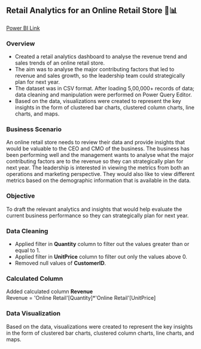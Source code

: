 
## Retail Analytics for an Online Retail Store 🛒📊

[Power BI Link](https://app.powerbi.com/view?r=eyJrIjoiZjkxZTk3MjUtYjRkNC00YTBlLWJiNzYtM2I2YzhhMWU4OWMyIiwidCI6ImRmODY3OWNkLWE4MGUtNDVkOC05OWFjLWM4M2VkN2ZmOTVhMCJ9)

### Overview
* Created a retail analytics dashboard to analyse the revenue trend and sales trends of an online retail store.
* The aim was to analyse the major contributing factors that led to revenue and sales growth, so the leadership team could strategically plan for next year.
* The dataset was in CSV format. After loading 5,00,000+ records of data; data cleaning and manipulation were performed on Power Query Editor.
* Based on the data, visualizations were created to represent the key insights in the form of clustered bar charts, clustered column charts, line charts, and maps.

### Business Scenario
An online retail store needs to review their data and provide insights that would be valuable to the CEO and CMO of the business. The business has been performing well and the management wants to analyse what the major contributing factors are to the revenue so they can strategically plan for next year.
The leadership is interested in viewing the metrics from both an operations and marketing perspective. They would also like to view different metrics based on the demographic information that is available in the data.

### Objective
To draft the relevant analytics and insights that would help evaluate the current business performance so they can strategically plan for next year.

### Data Cleaning

* Applied filter in **Quantity** column to filter out the values greater than or equal to 1.
* Applied filter in **UnitPrice** column to filter out only the values above 0.
* Removed null values of **CustomerID**.

### Calculated Column

Added calculated column **Revenue**<br>
Revenue = 'Online Retail'[Quantity]*'Online Retail'[UnitPrice] 

### Data Visualization

Based on the data, visualizations were created to represent the key insights in the form of clustered bar charts, clustered column charts, line charts, and maps.
